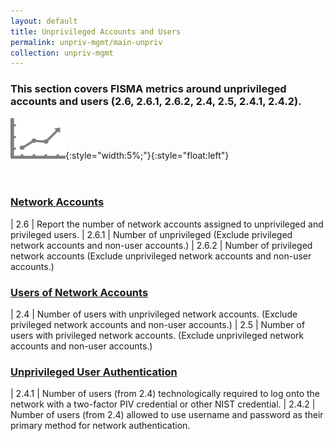 ```yaml
---
layout: default
title: Unprivileged Accounts and Users
permalink: unpriv-mgmt/main-unpriv
collection: unpriv-mgmt
---
```

### This section covers FISMA metrics around unprivileged accounts and users (2.6, 2.6.1, 2.6.2, 2.4, 2.5, 2.4.1, 2.4.2).

![Chart logo](../img/graph.png){:style="width:5%;"}{:style="float:left"}
<br> <br> <br>
### [Network Accounts](collection-26-262)

| 2.6 | Report the number of network accounts assigned to unprivileged and privileged users.
| 2.6.1 | Number of unprivileged (Exclude privileged network accounts and non-user accounts.)
| 2.6.2 | Number of privileged network accounts (Exclude unprivileged network accounts and non-user accounts.)

### [Users of Network Accounts](collection-24-25)

| 2.4 | Number of users with unprivileged network accounts. (Exclude privileged network accounts and non-user accounts.)
| 2.5 | Number of users with privileged network accounts. (Exclude unprivileged network accounts and non-user accounts.)

### [Unprivileged User Authentication](collection-241-242)

| 2.4.1 | Number of users (from 2.4) technologically required to log onto the network with a two-factor PIV credential or other NIST credential.
| 2.4.2 | Number of users (from 2.4) allowed to use username and password as their primary method for network authentication.
